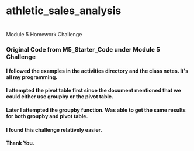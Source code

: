# athletic_sales_analysis
# 
Module 5 Homework Challenge
### Original Code from M5_Starter_Code under Module 5 Challenge
#### 
#### I followed the examples in the activities directory and the class notes. It's all my programming. 
#### I attempted the pivot table first since the document mentioned that we could either use groupby or the pivot table. 
#### Later I attempted the groupby function. Was able to get the same results for both groupby and pivot table. 
#### I found this challenge relatively easier.  

#### Thank You. 